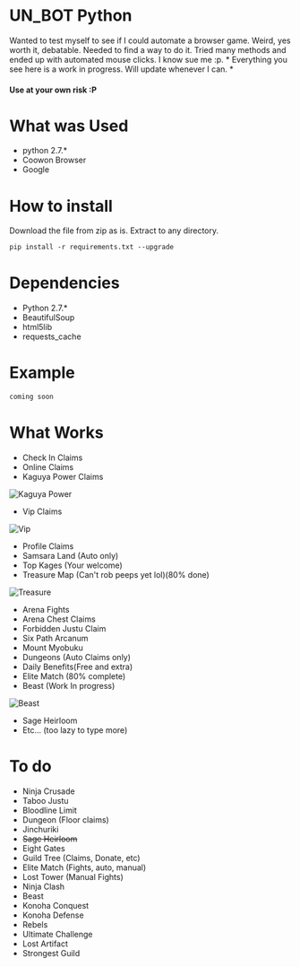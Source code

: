 # UN_BOT Python

Wanted to test myself to see if I could automate a browser game. Weird, yes worth it, debatable. Needed to find a way to do it. Tried many methods and ended up with automated mouse clicks. I know sue me :p. * Everything you see here is a work in progress. Will update whenever I can. *

<h4> Use at your own risk :P </h4>

# What was Used
* python 2.7.*
* Coowon Browser
* Google

# How to install
Download the file from zip as is. Extract to any directory.
```html
pip install -r requirements.txt --upgrade
```

# Dependencies
* Python 2.7.*
* BeautifulSoup
* html5lib
* requests_cache

# Example
```html
coming soon
```

# What Works
* Check In Claims
* Online Claims
* Kaguya Power Claims

![Kaguya Power](https://github.com/yoncodes/UNLIMITED_NINJA_BOT/blob/master/img/Kaguya_claim.gif)

* Vip Claims

![Vip](https://github.com/yoncodes/UNLIMITED_NINJA_BOT/blob/master/img/VIP_CLAIM.gif)

* Profile Claims 
* Samsara Land (Auto only)
* Top Kages (Your welcome)
* Treasure Map (Can't rob peeps yet lol)(80% done)

![Treasure](https://github.com/yoncodes/UNLIMITED_NINJA_BOT/blob/master/img/Treasure_hunt.gif)

* Arena Fights 
* Arena Chest Claims
* Forbidden Justu Claim
* Six Path Arcanum
* Mount Myobuku
* Dungeons (Auto Claims only)
* Daily Benefits(Free and extra)
* Elite Match (80% complete)
* Beast (Work In progress)

![Beast](https://github.com/yoncodes/UNLIMITED_NINJA_BOT/blob/master/img/BEAST_FORM.gif)

* Sage Heirloom
* Etc... (too lazy to type more)

# To do
* Ninja Crusade 
* Taboo Justu
* Bloodline Limit
* Dungeon (Floor claims)
* Jinchuriki
* <del>Sage Heirloom</del>
* Eight Gates
* Guild Tree (Claims, Donate, etc)
* Elite Match (Fights, auto, manual)
* Lost Tower (Manual Fights)
* Ninja Clash
* Beast 
* Konoha Conquest
* Konoha Defense
* Rebels
* Ultimate Challenge
* Lost Artifact
* Strongest Guild

